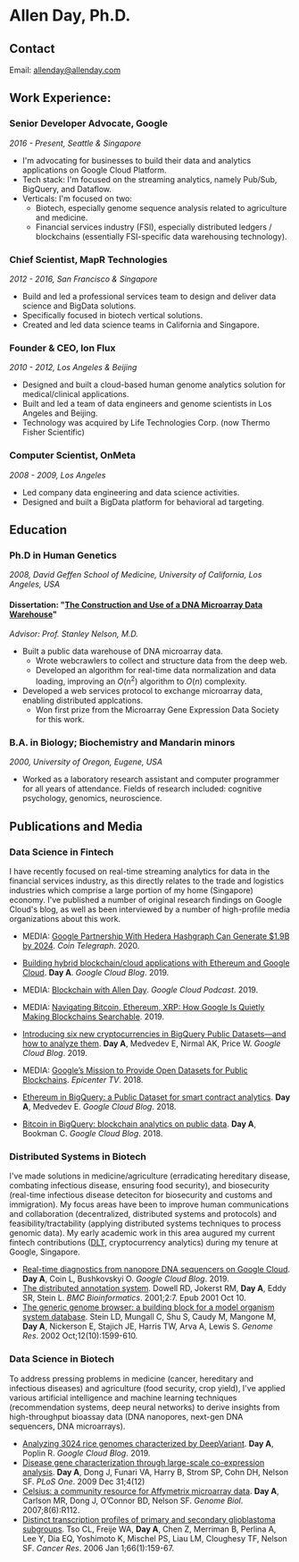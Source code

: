 # Allen Day, Ph.D.

## Contact

Email: [allenday@allenday.com](mailto:allenday@allenday.com)

## Work Experience:

### Senior Developer Advocate, Google
*2016 - Present, Seattle & Singapore*
- I'm advocating for businesses to build their data and analytics applications
  on Google Cloud Platform.
- Tech stack: I'm focused on the streaming analytics, namely Pub/Sub, BigQuery,
  and Dataflow.
- Verticals: I'm focused on two:
  - Biotech, especially genome sequence analysis related to agriculture and
    medicine.
  - Financial services industry (FSI), especially distributed ledgers /
    blockchains (essentially FSI-specific data warehousing technology).

### Chief Scientist, MapR Technologies
*2012 - 2016, San Francisco & Singapore*
- Build and led a professional services team to design and deliver data science
  and BigData solutions.
- Specifically focused in biotech vertical solutions.
- Created and led data science teams in California and Singapore.

### Founder & CEO, Ion Flux
*2010 - 2012, Los Angeles & Beijing*
- Designed and built a cloud-based human genome analytics solution for
  medical/clinical applications.
- Built and led a team of data engineers and genome scientists in Los Angeles
  and Beijing.
- Technology was acquired by Life Technologies Corp. (now Thermo Fisher
  Scientific)

<!--
### Computer Scientist, Language Weaver
*2009 - 2010, Los Angeles*
- Engineered a distributed computing, machine learning application (statistical machine translation).
-->
### Computer Scientist, OnMeta
*2008 - 2009, Los Angeles*
- Led company data engineering and data science activities.
- Designed and built a BigData platform for behavioral ad targeting.

## Education

### Ph.D in Human Genetics
*2008, David Geffen School of Medicine, University of California, Los Angeles, USA*

#### Dissertation: "[The Construction and Use of a DNA Microarray Data Warehouse](https://github.com/allenday/dissertation/raw/master/thesis.pdf)"
*Advisor: Prof. Stanley Nelson, M.D.*
- Built a public data warehouse of DNA microarray data.
  - Wrote webcrawlers to collect and structure data from the deep web.
  - Developed an algorithm for real-time data normalization and data loading,
    improving an $O(n^2)$ algorithm to $O(n)$ complexity.
- Developed a web services protocol to exchange microarray data, enabling
  distributed applcations.
  - Won first prize from the Microarray Gene Expression Data Society for this
    work.

### B.A. in Biology; Biochemistry and Mandarin minors
*2000, University of Oregon, Eugene, USA*
- Worked as a laboratory research assistant and computer programmer for all
  years of attendance. Fields of research included: cognitive psychology,
  genomics, neuroscience.

## Publications and Media

### Data Science in Fintech

  I have recently focused on real-time streaming analytics for data in the
  financial services industry, as this directly relates to the trade and
  logistics industries which comprise a large portion of my home (Singapore)
  economy. I've published a number of original research findings on Google
  Cloud's blog, as well as been interviewed by a number of high-profile media
  organizations about this work.

- MEDIA: [Google Partnership With Hedera Hashgraph Can Generate $1.9B by 2024](https://cointelegraph.com/news/google-partnership-with-hedera-hashgraph-can-generate-19b-by-2024). *Coin Telegraph*. 2020.
- [Building hybrid blockchain/cloud applications with Ethereum and Google Cloud](https://cloud.google.com/blog/products/data-analytics/building-hybrid-blockchain-cloud-applications-with-ethereum-and-google-cloud). **Day A**. *Google Cloud Blog*. 2019.
- MEDIA: [Blockchain with Allen Day](https://www.gcppodcast.com/post/episode-186-blockchain-with-allen-day/). *Google Cloud Podcast*. 2019.
- MEDIA: [Navigating Bitcoin, Ethereum, XRP: How Google Is Quietly Making Blockchains Searchable](https://www.forbes.com/sites/michaeldelcastillo/2019/02/04/navigating-bitcoin-ethereum-xrp-how-google-is-quietly-making-blockchains-searchable/#33054b524248). 2019.
- [Introducing six new cryptocurrencies in BigQuery Public Datasets—and how to analyze them](https://cloud.google.com/blog/products/data-analytics/introducing-six-new-cryptocurrencies-in-bigquery-public-datasets-and-how-to-analyze-them). **Day A**, Medvedev E, Nirmal AK, Price W. *Google Cloud Blog*. 2019.
- MEDIA: [Google’s Mission to Provide Open Datasets for Public Blockchains](https://epicenter.tv/episodes/254/). *Epicenter TV*. 2018.

- [Ethereum in BigQuery: a Public Dataset for smart contract analytics](https://cloud.google.com/blog/products/data-analytics/ethereum-bigquery-public-dataset-smart-contract-analytics). **Day A**, Medvedev E. *Google Cloud Blog*. 2018.
- [Bitcoin in BigQuery: blockchain analytics on public data](https://cloud.google.com/blog/products/gcp/bitcoin-in-bigquery-blockchain-analytics-on-public-data). **Day A**, Bookman C. *Google Cloud Blog*. 2018.

### Distributed Systems in Biotech

  I've made solutions in medicine/agriculture (erradicating hereditary disease,
  combating infectious disease, ensuring food security), and biosecurity
  (real-time infectious disease deteciton for biosecurity and customs and
  immigration). My focus areas have been to improve human communications and
  collaboration (decentralized, distributed systems and protocols) and
  feasibility/tractability (applying distributed systems techniques to process
  genomic data). My early academic work in this area augured my current fintech
  contributions ([DLT](https://en.wikipedia.org/wiki/Distributed_ledger),
  cryptocurrency analytics) during my tenure at Google, Singapore.
  
- [Real-time diagnostics from nanopore DNA sequencers on Google Cloud](https://cloud.google.com/blog/products/data-analytics/real-time-diagnostics-from-nanopore-dna-sequencers-on-google-cloud). **Day A**, Coin L, Bushkovskyi O. *Google Cloud Blog*. 2019.
- [The distributed annotation system](https://www.ncbi.nlm.nih.gov/pubmed/11667947). Dowell RD, Jokerst RM, **Day A**, Eddy SR, Stein L. *BMC Bioinformatics*. 2001;2:7. Epub 2001 Oct 10.
- [The generic genome browser: a building block for a model organism system database](https://www.ncbi.nlm.nih.gov/pubmed/12368253). Stein LD, Mungall C, Shu S, Caudy M, Mangone M, **Day A**, Nickerson E, Stajich JE, Harris TW, Arva A, Lewis S. *Genome Res*. 2002 Oct;12(10):1599-610.

### Data Science in Biotech

  To address pressing problems in medicine (cancer, hereditary and infectious
  diseases)  and agriculture (food security, crop yield), I've applied various
  artificial intelligence and machine learning techniques (recommendation
  systems, deep neural networks) to derive insights from high-throughput bioassay
  data (DNA nanopores, next-gen DNA sequencers, DNA microarrays).

- [Analyzing 3024 rice genomes characterized by DeepVariant](https://cloud.google.com/blog/products/data-analytics/analyzing-3024-rice-genomes-characterized-by-deepvariant). **Day A**, Poplin R. *Google Cloud Blog*. 2019.
- [Disease gene characterization through large-scale co-expression analysis](https://www.ncbi.nlm.nih.gov/pubmed/20046828). **Day A**, Dong J, Funari VA, Harry B, Strom SP, Cohn DH, Nelson SF. *PLoS One*. 2009 Dec 31;4(12)
- [Celsius: a community resource for Affymetrix microarray data](https://www.ncbi.nlm.nih.gov/pubmed/17570842). **Day A**, Carlson MR, Dong J, O’Connor BD, Nelson SF. *Genome Biol*. 2007;8(6):R112.
- [Distinct transcription profiles of primary and secondary glioblastoma subgroups](https://www.ncbi.nlm.nih.gov/pubmed/16397228). Tso CL, Freije WA, **Day A**, Chen Z, Merriman B, Perlina A, Lee Y, Dia EQ, Yoshimoto K, Mischel PS, Liau LM, Cloughesy TF, Nelson SF. *Cancer Res*. 2006 Jan 1;66(1):159-67.

<!---
Additional Publications
- [Cartilage-selective genes identified in genome-scale analysis of non-cartilage and cartilage gene expression](https://www.ncbi.nlm.nih.gov/pubmed/17565682). Funari VA, **Day A**, Krakow D, Cohn ZA, Chen Z, Nelson SF, Cohn DH. *BMC Genomics*. 2007 Jun 12;8:165.
-->
